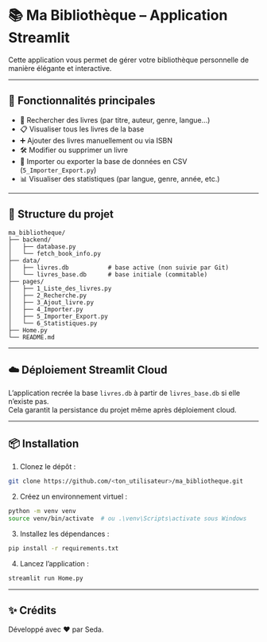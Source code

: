 
# 📚 Ma Bibliothèque – Application Streamlit

Cette application vous permet de gérer votre bibliothèque personnelle de manière élégante et interactive.

---

## 🚀 Fonctionnalités principales

- 🔎 Rechercher des livres (par titre, auteur, genre, langue…)
- 📋 Visualiser tous les livres de la base
- ➕ Ajouter des livres manuellement ou via ISBN
- 🛠️ Modifier ou supprimer un livre
- 📁 Importer ou exporter la base de données en CSV (`5_Importer_Export.py`)
- 📊 Visualiser des statistiques (par langue, genre, année, etc.)

---

## 📁 Structure du projet

```
ma_bibliotheque/
├── backend/
│   ├── database.py
│   └── fetch_book_info.py
├── data/
│   ├── livres.db           # base active (non suivie par Git)
│   └── livres_base.db      # base initiale (commitable)
├── pages/
│   ├── 1_Liste_des_livres.py
│   ├── 2_Recherche.py
│   ├── 3_Ajout_livre.py
│   ├── 4_Importer.py
│   ├── 5_Importer_Export.py
│   └── 6_Statistiques.py
├── Home.py
└── README.md
```

---

## ☁️ Déploiement Streamlit Cloud

L’application recrée la base `livres.db` à partir de `livres_base.db` si elle n’existe pas.  
Cela garantit la persistance du projet même après déploiement cloud.

---

## 📦 Installation

1. Clonez le dépôt :
```bash
git clone https://github.com/<ton_utilisateur>/ma_bibliotheque.git
```

2. Créez un environnement virtuel :
```bash
python -m venv venv
source venv/bin/activate  # ou .\venv\Scripts\activate sous Windows
```

3. Installez les dépendances :
```bash
pip install -r requirements.txt
```

4. Lancez l’application :
```bash
streamlit run Home.py
```

---

## ✨ Crédits

Développé avec ❤️ par Seda.
